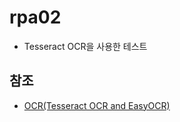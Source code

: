 # rpa02

- Tesseract OCR을 사용한 테스트
  
## 참조

- [OCR(Tesseract OCR and EasyOCR)](https://velog.io/@hyunk-go/%ED%81%AC%EB%A1%A4%EB%A7%81-Tesseract-OCR-EasyOCR-OpenCV-%EA%B7%B8%EB%A6%AC%EA%B3%A0-%ED%95%99%EC%8A%B5)